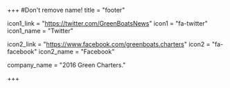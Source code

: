 +++
#Don't remove name!
title = "footer"

icon1_link = "https://twitter.com/GreenBoatsNews"
icon1 = "fa-twitter"
icon1_name = "Twitter"

icon2_link = "https://www.facebook.com/greenboats.charters"
icon2 = "fa-facebook"
icon2_name = "Facebook"

company_name = "2016 Green Charters."

+++
